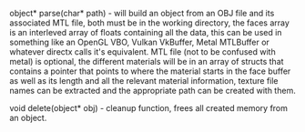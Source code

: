 object* parse(char* path) - will build an object from an OBJ file and its associated MTL file, both must be in the working directory, the faces array is an interleved array of floats containing all the data, this can be used in something like an OpenGL VBO, Vulkan VkBuffer, Metal MTLBuffer or whatever directx calls it's equivalent. MTL file (not to be confused with metal) is optional, the different materials will be in an array of structs that contains a pointer that points to where the material starts in the face buffer as well as its length and all the relevant material information, texture file names can be extracted and the appropriate path can be created with them.

void delete(object* obj) - cleanup function, frees all created memory from an object.